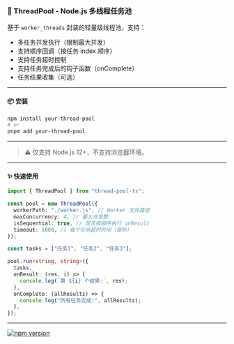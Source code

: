 ### 🧵 ThreadPool - Node.js 多线程任务池

基于 `worker_threads` 封装的轻量级线程池，支持：

- 多任务并发执行（限制最大并发）
- 支持顺序回调（按任务 index 顺序）
- 支持任务超时控制
- 支持任务完成后的钩子函数（onComplete）
- 任务结果收集（可选）

---

#### 📦 安装

```bash
npm install your-thread-pool
# or
pnpm add your-thread-pool
```

---

> ⚠️ 仅支持 Node.js 12+，不支持浏览器环境。

---

#### ✨ 快速使用

```ts
import { ThreadPool } from "thread-pool-ts";

const pool = new ThreadPool({
  workerPath: "./worker.js", // Worker 文件路径
  maxConcurrency: 4, // 最大并发数
  isSequential: true, // 是否按顺序执行 onResult
  timeout: 5000, // 每个任务超时时间（毫秒）
});

const tasks = ["任务1", "任务2", "任务3"];

pool.run<string, string>({
  tasks,
  onResult: (res, i) => {
    console.log(`第 ${i} 个结果:`, res);
  },
  onComplete: (allResults) => {
    console.log("所有任务完成:", allResults);
  },
});
```

---

[![npm version](https://img.shields.io/npm/v/thread-pool-ts.svg)](https://www.npmjs.com/package/thread-pool-ts)
